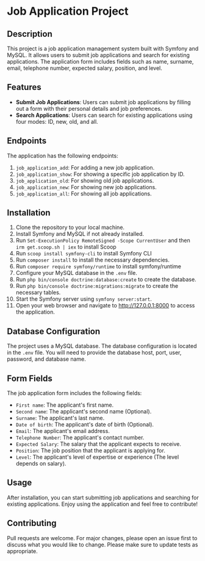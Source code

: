 # Job Application Project

## Description
This project is a job application management system built with Symfony and MySQL. It allows users to submit job applications and search for existing applications. The application form includes fields such as name, surname, email, telephone number, expected salary, position, and level. 

## Features
- **Submit Job Applications**: Users can submit job applications by filling out a form with their personal details and job preferences.
- **Search Applications**: Users can search for existing applications using four modes: ID, new, old, and all.

## Endpoints
The application has the following endpoints:
1. `job_application_add`: For adding a new job application.
2. `job_application_show`: For showing a specific job application by ID.
3. `job_application_old`: For showing old job applications.
4. `job_application_new`: For showing new job applications.
5. `job_application_all`: For showing all job applications.

## Installation
1. Clone the repository to your local machine.
2. Install Symfony and MySQL if not already installed.
3. Run `Set-ExecutionPolicy RemoteSigned -Scope CurrentUser` and then `irm get.scoop.sh | iex` to install Scoop
4. Run `scoop install symfony-cli` to install Symfony CLI
5. Run `composer install` to install the necessary dependencies.
6. Run `composer require symfony/runtime` to install symfony/runtime
7. Configure your MySQL database in the `.env` file.
8. Run `php bin/console doctrine:database:create` to create the database.
9. Run `php bin/console doctrine:migrations:migrate` to create the necessary tables.
10. Start the Symfony server using `symfony server:start`.
11. Open your web browser and navigate to http://127.0.0.1:8000 to access the application.

## Database Configuration
The project uses a MySQL database. The database configuration is located in the `.env` file. You will need to provide the database host, port, user, password, and database name.

## Form Fields
The job application form includes the following fields:
- `First name`: The applicant's first name.
- `Second name`: The applicant's second name (Optional).
- `Surname`: The applicant's last name.
- `Date of birth`: The applicant's date of birth (Optional).
- `Email`: The applicant's email address.
- `Telephone Number`: The applicant's contact number.
- `Expected Salary`: The salary that the applicant expects to receive.
- `Position`: The job position that the applicant is applying for.
- `Level`: The applicant's level of expertise or experience (The level depends on salary).

## Usage
After installation, you can start submitting job applications and searching for existing applications. Enjoy using the application and feel free to contribute!

## Contributing
Pull requests are welcome. For major changes, please open an issue first to discuss what you would like to change. Please make sure to update tests as appropriate.

